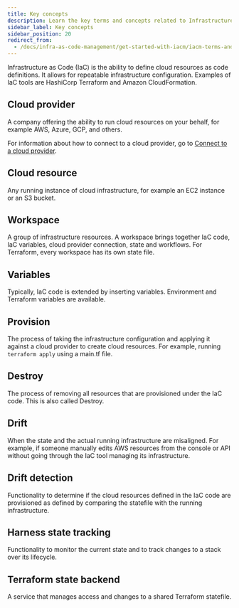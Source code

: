 ```yaml
---
title: Key concepts
description: Learn the key terms and concepts related to Infrastructure as Code Management.
sidebar_label: Key concepts
sidebar_position: 20
redirect_from:
  - /docs/infra-as-code-management/get-started-with-iacm/iacm-terms-and-concepts
---
```


Infrastructure as Code (IaC) is the ability to define cloud resources as code definitions. It allows for repeatable infrastructure configuration. Examples of IaC tools are HashiCorp Terraform and Amazon CloudFormation.

## Cloud provider

A company offering the ability to run cloud resources on your behalf, for example AWS, Azure, GCP, and others.

For information about how to connect to a cloud provider, go to [Connect to a cloud provider](/docs/platform/7_Connectors/Cloud-providers/connect-to-a-cloud-provider).

## Cloud resource

Any running instance of cloud infrastructure, for example an EC2 instance or an S3 bucket.

## Workspace

A group of infrastructure resources. A workspace brings together IaC code, IaC variables, cloud provider connection, state and workflows. For Terraform, every workspace has its own state file.

## Variables

Typically, IaC code is extended by inserting variables. Environment and Terraform variables are available. 

## Provision

The process of taking the infrastructure configuration and applying it against a cloud provider to create cloud resources. For example, running `terraform apply` using a main.tf file.

## Destroy

The process of removing all resources that are provisioned under the IaC code. This is also called Destroy. 

## Drift 

When the state and the actual running infrastructure are misaligned. For example, if someone manually edits AWS resources from the console or API without going through the IaC tool managing its infrastructure.

## Drift detection

Functionality to determine if the cloud resources defined in the IaC code are provisioned as defined by comparing the statefile with the running infrastructure.

## Harness state tracking

Functionality to monitor the current state and to track changes to a stack over its lifecycle. 

## Terraform state backend

A service that manages access and changes to a shared Terraform statefile.
